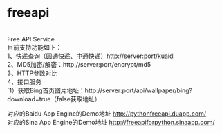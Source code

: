 freeapi
<br/>
=======
<br/>
Free API Service
<br/>
目前支持功能如下：
<br/>
1、快递查询（圆通快递、中通快递）http://server:port/kuaidi
<br/>
2、MD5加密/解密：http://server:port/encrypt/md5
<br/>
3、HTTP参数对比
<br/>
4、接口服务
<br/>
`1）获取Bing首页图片地址：http://server:port/api/wallpaper/bing?download=true（false获取地址）
<br/>

对应的Baidu App Engine的Demo地址
http://pythonfreeapi.duapp.com/
<br/>
对应的Sina App Engine的Demo地址
http://freeapiforpython.sinaapp.com/
